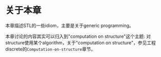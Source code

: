 #  关于本章

本章描述STL的一些idiom，主要是关于generic programming。

本章讨论的内容其实可以归入到"computation on structure"这个主题: 对structure使用某个algorithm，关于"computation on structure"，参见工程discrete的`Computation-on-structure`章节。